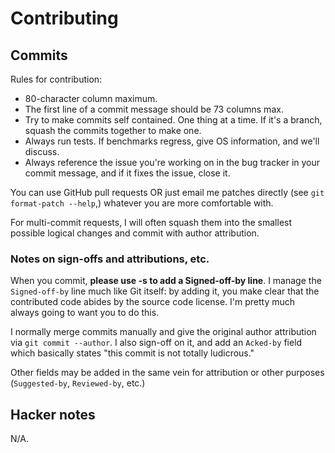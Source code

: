 # Contributing

## Commits

Rules for contribution:

  * 80-character column maximum.
  * The first line of a commit message should be 73 columns max.
  * Try to make commits self contained. One thing at a time.
    If it's a branch, squash the commits together to make one.
  * Always run tests. If benchmarks regress, give OS information,
    and we'll discuss.
  * Always reference the issue you're working on in the bug tracker
    in your commit message, and if it fixes the issue, close it.

You can use GitHub pull requests OR just email me patches directly
(see `git format-patch --help`,) whatever you are more comfortable with.

For multi-commit requests, I will often squash them into the smallest
possible logical changes and commit with author attribution.

### Notes on sign-offs and attributions, etc.

When you commit, **please use -s to add a Signed-off-by line**. I manage
the `Signed-off-by` line much like Git itself: by adding it, you make clear
that the contributed code abides by the source code license. I'm pretty
much always going to want you to do this.

I normally merge commits manually and give the original author attribution
via `git commit --author`. I also sign-off on it, and add an `Acked-by` field
which basically states "this commit is not totally ludicrous."

Other fields may be added in the same vein for attribution or other purposes
(`Suggested-by`, `Reviewed-by`, etc.)

## Hacker notes

N/A.
